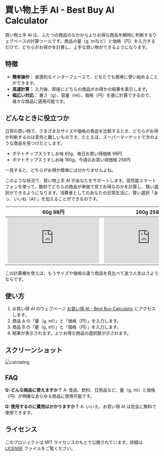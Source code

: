 # 買い物上手 AI - Best Buy AI Calculator

買い物上手 AI は、ふたつの商品のなかからよりお得な商品を瞬時に判断するウェブベースの計算ツールです。商品の量（g, mlなど）と価格（円）を入力するだけで、どちらがお得かを計算し、上手な買い物ができるようになります。

## 特徴

- **簡単操作：** 直感的なインターフェースで、どなたでも簡単に使い始めることができます。
- **高速計算：** 入力後、即座にどちらの商品がお得かの結果を表示します。
- **幅広い対応：** 重さ（g）、容量（ml）、価格（円）を基に計算できるので、様々な商品に適用可能です。

## どんなときに役立つか

日常の買い物で、さまざまなサイズや価格の商品を比較するとき、どちらがお得か判断するのは意外と難しいものです。たとえば、スーパーマーケットで次のような商品を見つけたとします。

- ポテトチップスうすしお味 60g、毎日お買い得価格 98円
- ポテトチップスうすしお味 160g、今週のお買い得価格 258円

一見すると、どちらがお得か簡単には分かりませんよね。

このような状況で、買い物上手 AI があなたをサポートします。高性能スマートフォンを使って、数秒でどちらの商品が単価で見てお得なのかを計算し、賢い選択ができるようになります。消費者としてのあなたの日常生活に、賢い選択「あっ、いいね（AI）」を加えることができるのです。

| 60g 98円                                                                      | 160g 258円                                                                    |
| ----------------------------------------------------------------------------- | ----------------------------------------------------------------------------- |
| ![60g](https://www.calbee.co.jp/common/utility/binout.php?db=products&f=3470) | ![160g](https://www.calbee.co.jp/common/utility/binout.php?db=products&f=3237) |

この計算機を使えば、もうサイズや価格の違う商品を見比べて迷う人生はさようならです。

## 使い方

1. お買い得 AI のウェブページ [お買い得 AI - Best Buy Calculator](https://hnsol.github.io/BestBuyCalc/) にアクセスします。
2. 商品 A の「量（g, ml）」と「価格（円）」を入力します。
3. 商品 B の「量（g, ml）」と「価格（円）」を入力します。
4. 結果が表示されます。よりお得な商品の選択肢が示されます。

## スクリーンショット

![calclating](https://cdn-ak.f.st-hatena.com/images/fotolife/m/masatora_bd5/20240405/20240405192649.jpg)
## FAQ

**Q: どんな商品に使えますか？**
A: 食品、飲料、日用品など、量（g, ml）と価格（円）が明確なあらゆる商品に使用可能です。

**Q: 使用するのに費用はかかりますか？**
A: いいえ、お買い得 AI は完全に無料で使用できます。

## ライセンス

このプロジェクトは MIT ライセンスのもとで公開されています。詳細は [LICENSE](LICENSE) ファイルをご覧ください。

